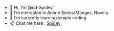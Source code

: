 - 👋 Hi, I’m @cd-Spidey
- 👀 I’m interested in Anime Series/Mangas, Novels.
- 🌱 I’m currently learning simple coding.
- 📫 Chat me here : [Spidey](https://t.me/SpideyOS)

<!---
cd-Spidey/cd-Spidey is a ✨ special ✨ repository because its `README.md` (this file) appears on your GitHub profile.
You can click the Preview link to take a look at your changes.
--->
